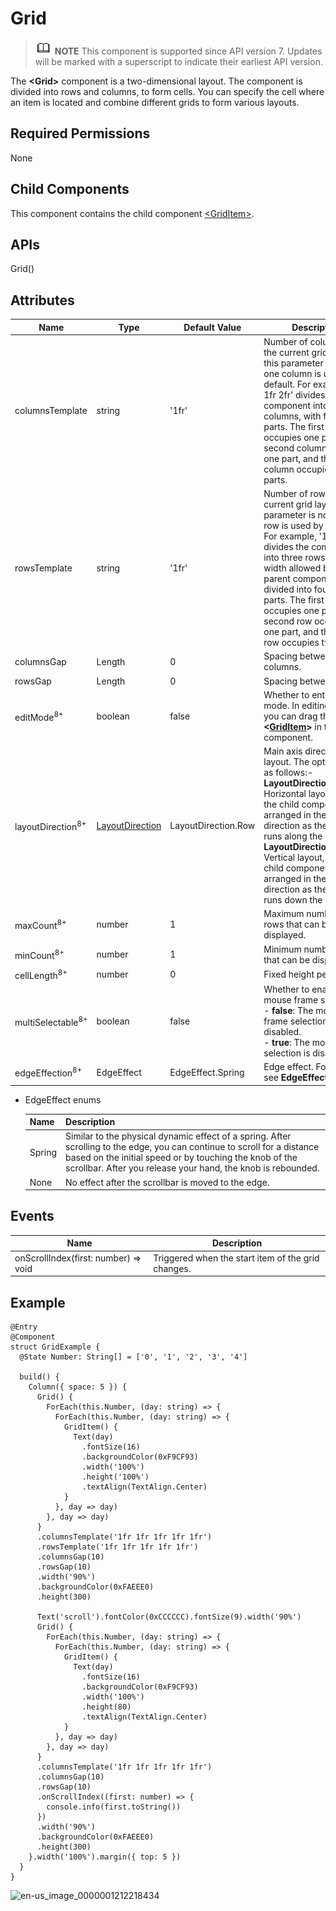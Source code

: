 # Grid


> ![icon-note.gif](public_sys-resources/icon-note.gif) **NOTE**
> This component is supported since API version 7. Updates will be marked with a superscript to indicate their earliest API version.


The **&lt;Grid&gt;** component is a two-dimensional layout. The component is divided into rows and columns, to form cells. You can specify the cell where an item is located and combine different grids to form various layouts.


## Required Permissions

None


## Child Components

This component contains the child component [\<GridItem>](ts-container-griditem.md).


## APIs

Grid()


## Attributes

| Name | Type | Default Value | Description |
| -------- | -------- | -------- | -------- |
| columnsTemplate | string | '1fr' | Number of columns in the current grid layout. If this parameter is not set, one column is used by default. For example, '1fr 1fr 2fr' divides the component into three columns, with four equal parts. The first column occupies one part, the second column occupies one part, and the third column occupies two parts. |
| rowsTemplate | string | '1fr' | Number of rows in the current grid layout. If this parameter is not set, one row is used by default. For example, '1fr 1fr 2fr' divides the component into three rows. The width allowed by the parent component is divided into four equal parts. The first row occupies one part, the second row occupies one part, and the third row occupies two parts. |
| columnsGap | Length | 0 | Spacing between columns. |
| rowsGap | Length | 0 | Spacing between rows. |
| editMode<sup>8+</sup> | boolean | false | Whether to enter editing mode. In editing mode, you can drag the **&lt;[GridItem](ts-container-griditem.md)&gt;** in the **&lt;Gird&gt;** component. |
| layoutDirection<sup>8+</sup> | [LayoutDirection](ts-appendix-enums.md#layoutdirection-enums) | LayoutDirection.Row | Main axis direction of the layout. The options are as follows:- **LayoutDirection.Row**: Horizontal layout, where the child components are arranged in the same direction as the main axis runs along the rows.- **LayoutDirection.Column**: Vertical layout, where the child components are arranged in the same direction as the main axis runs down the columns. |
| maxCount<sup>8+</sup> | number | 1 | Maximum number of rows that can be displayed. |
| minCount<sup>8+</sup> | number | 1 | Minimum number of rows that can be displayed. |
| cellLength<sup>8+</sup> | number | 0 | Fixed height per row. |
| multiSelectable<sup>8+</sup> | boolean | false | Whether to enable mouse frame selection.<br/>- **false**: The mouse frame selection is disabled.<br/>- **true**: The mouse frame selection is disabled. |
| edgeEffection<sup>8+</sup> | EdgeEffect | EdgeEffect.Spring | Edge effect. For details, see **EdgeEffect**. |

- EdgeEffect enums

  | Name   | Description                                                  |
  | ------ | ------------------------------------------------------------ |
  | Spring | Similar to the physical dynamic effect of a spring. After scrolling to the edge, you can continue to scroll for a distance based on the initial speed or by touching the knob of the scrollbar. After you release your hand, the knob is rebounded. |
  | None   | No effect after the scrollbar is moved to the edge.          |

## Events

  | Name | Description | 
| -------- | -------- |
| onScrollIndex(first: number) =&gt; void | Triggered when the start item of the grid changes. | 


## Example


```
@Entry
@Component
struct GridExample {
  @State Number: String[] = ['0', '1', '2', '3', '4']

  build() {
    Column({ space: 5 }) {
      Grid() {
        ForEach(this.Number, (day: string) => {
          ForEach(this.Number, (day: string) => {
            GridItem() {
              Text(day)
                .fontSize(16)
                .backgroundColor(0xF9CF93)
                .width('100%')
                .height('100%')
                .textAlign(TextAlign.Center)
            }
          }, day => day)
        }, day => day)
      }
      .columnsTemplate('1fr 1fr 1fr 1fr 1fr')
      .rowsTemplate('1fr 1fr 1fr 1fr 1fr')
      .columnsGap(10)
      .rowsGap(10)
      .width('90%')
      .backgroundColor(0xFAEEE0)
      .height(300)

      Text('scroll').fontColor(0xCCCCCC).fontSize(9).width('90%')
      Grid() {
        ForEach(this.Number, (day: string) => {
          ForEach(this.Number, (day: string) => {
            GridItem() {
              Text(day)
                .fontSize(16)
                .backgroundColor(0xF9CF93)
                .width('100%')
                .height(80)
                .textAlign(TextAlign.Center)
            }
          }, day => day)
        }, day => day)
      }
      .columnsTemplate('1fr 1fr 1fr 1fr 1fr')
      .columnsGap(10)
      .rowsGap(10)
      .onScrollIndex((first: number) => {
        console.info(first.toString())
      })
      .width('90%')
      .backgroundColor(0xFAEEE0)
      .height(300)
    }.width('100%').margin({ top: 5 })
  }
}
```

![en-us_image_0000001212218434](figures/en-us_image_0000001212218434.gif)

